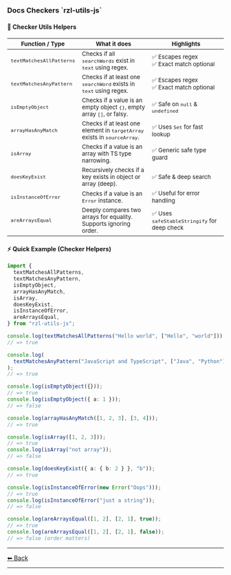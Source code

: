 <h3 id="docs-sub-main--title">
  Docs Checkers `rzl-utils-js`   
</h3>

  #### 🚀 Checker Utils Helpers

  | <small>Function / Type</small>          | <small>What it does</small>                                                             | <small>Highlights</small>                                   |
  | --------------------------------------- | --------------------------------------------------------------------------------------- | ----------------------------------------------------------- |
  | <small>`textMatchesAllPatterns`</small> | <small>Checks if all `searchWords` exist in `text` using regex.</small>                 | <small>✅ Escapes regex<br>✅ Exact match optional</small>  |
  | <small>`textMatchesAnyPattern`</small>  | <small>Checks if at least one `searchWord` exists in `text` using regex.</small>        | <small>✅ Escapes regex<br>✅ Exact match optional</small>  |
  | <small>`isEmptyObject`</small>          | <small>Checks if a value is an empty object `{}`, empty array `[]`, or falsy.</small>   | <small>✅ Safe on `null` & `undefined`</small>              |
  | <small>`arrayHasAnyMatch`</small>       | <small>Checks if at least one element in `targetArray` exists in `sourceArray`.</small> | <small>✅ Uses `Set` for fast lookup</small>                |
  | <small>`isArray`</small>                | <small>Checks if a value is an array with TS type narrowing.</small>                    | <small>✅ Generic safe type guard</small>                   |
  | <small>`doesKeyExist`</small>           | <small>Recursively checks if a key exists in object or array (deep).</small>            | <small>✅ Safe & deep search</small>                        |
  | <small>`isInstanceOfError`</small>      | <small>Checks if a value is an `Error` instance.</small>                                | <small>✅ Useful for error handling</small>                 |
  | <small>`areArraysEqual`</small>         | <small>Deeply compares two arrays for equality. Supports ignoring order.</small>        | <small>✅ Uses `safeStableStringify` for deep check</small> |

  #### ⚡ Quick Example (Checker Helpers)

  ```ts
  import {
    textMatchesAllPatterns,
    textMatchesAnyPattern,
    isEmptyObject,
    arrayHasAnyMatch,
    isArray,
    doesKeyExist,
    isInstanceOfError,
    areArraysEqual,
  } from "rzl-utils-js";

  console.log(textMatchesAllPatterns("Hello world", ["Hello", "world"]));
  // => true

  console.log(
    textMatchesAnyPattern("JavaScript and TypeScript", ["Java", "Python"])
  );
  // => true

  console.log(isEmptyObject({}));
  // => true
  console.log(isEmptyObject({ a: 1 }));
  // => false

  console.log(arrayHasAnyMatch([1, 2, 3], [3, 4]));
  // => true

  console.log(isArray([1, 2, 3]));
  // => true
  console.log(isArray("not array"));
  // => false

  console.log(doesKeyExist({ a: { b: 2 } }, "b"));
  // => true

  console.log(isInstanceOfError(new Error("Oops")));
  // => true
  console.log(isInstanceOfError("just a string"));
  // => false

  console.log(areArraysEqual([1, 2], [2, 1], true));
  // => true
  console.log(areArraysEqual([1, 2], [2, 1], false));
  // => false (order matters)
  ```
  
---

[⬅ Back](https://github.com/rzl-app/rzl-utils-js?tab=readme-ov-file#detailed-features--checkers)

---
